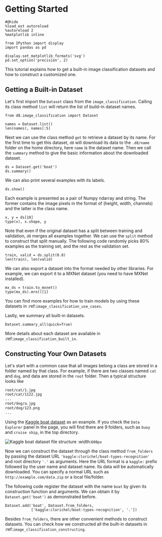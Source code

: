 # Getting Started

```{.python .input  n=1}
#@hide
%load_ext autoreload
%autoreload 2
%matplotlib inline

from IPython import display
import pandas as pd

display.set_matplotlib_formats('svg')
pd.set_option('precision', 2)
```

This tutorial explains how to get a built-in image classification datasets and how to construct a customized one.

## Getting a Built-in Dataset

Let's first import the `Dataset` class from the `image_classification`. Calling its class method `list` will return the list of build-in dataset names.

```{.python .input  n=2}
from d8.image_classification import Dataset

names = Dataset.list()
len(names), names[:5]
```

Next we can use the class method `get` to retrieve a dataset by its name. For the first time to get this dataset, `d8` will download its data to the `.d8/name` folder on the home directory, here `name` is the dataset name. Then we call the `summary` method to give the basic information about the downloaded dataset.

```{.python .input  n=3}
ds = Dataset.get('boat')
ds.summary()
```

We can also print several examples with its labels.

```{.python .input  n=4}
ds.show()
```

Each example is presented as a pair of Numpy ndarray and string. The former contains the image pixels in the format of (height, width, channels) and the latter is the class name.

```{.python .input}
x, y = ds[10]
type(x), x.shape, y
```

Note that even if the original dataset has a split between training and validation, `d8` merges all examples together. We can use the `split` method to construct that split manually. The following code randomly picks 80% examples as the training set, and the rest as the validation set.

```{.python .input}
train, valid = ds.split(0.8)
len(train), len(valid)
```

We can also export a dataset into the format needed by other libraries. For example, we can export it to a MXNet dataset (you need to have MXNet installed).

```{.python .input}
mx_ds = train.to_mxnet()
type(mx_ds).mro()[1]
```

You can find more examples for how to train models by using these datasets in :ref:`image_classification_use_cases`.

Lastly, we summary all built-in datasets.

```{.python .input}
Dataset.summary_all(quick=True)
```

More details about each dataset are available in :ref:`image_classification_built_in`.

## Constructing Your Own Datasets

Let's start with a common case that all images belong a class are stored in a folder named by that class. For example, if there are two classes named `cat` and `dog`, and data are stored in the `root` folder. Then a typical structure looks like

```bash
root/cat/1.jpg
root/cat/1122.jpg
...
root/dog/a.jpg
root/dog/123.png
...
```


Using the [Kaggle  boat dataset](https://www.kaggle.com/clorichel/boat-types-recognition) as an example. If you check the `Data Explorer` panel in the page, you will find there are 9 folders, such as `buoy` and
`cruise ship`, in the top directory.

![Kaggle boat dataset file structure](../img/kaggle_boat.png)
:width:`600px`


Now we can construct the dataset through the class method `from_folders` by passing the dataset URL `'kaggle:clorichel/boat-types-recognition'` and root directory `'.'`  as arguments. Here the URL format is a `kaggle:` prefix followed by the user name and dataset name. Its data will be automatically downloaded. You can specify a normal URL such as `http://example.com/data.zip` or a local file/folder.

The following code register the dataset with the name `boat` by given its construction function and arguments. We can obtain it by `Dataset.get('boat')` as demonstrated before.

```{.python .input}
Dataset.add('boat', Dataset.from_folders,
            ['kaggle:clorichel/boat-types-recognition', '.'])
```

Besides `from_folders`, there are other convenient methods to construct datasets. You can check how we constructed all the built-in datasets in :ref:`image_classification_constructing`.
